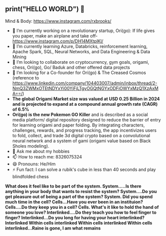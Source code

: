 ## print("HELLO WORLD") 👋
Mind & Body: https://www.instagram.com/rxbrooks/
- 🔭 I’m currently working on a revolutionary startup, Ori(go): If life gives you paper, make an airplane and take off- https://www.instagram.com/p/DH14MXtplKl/
- 🌱 I’m currently learning Azure, Databricks, reinforcement learning, Apache Spark, SQL, Neural Networks, and Data Engineering & Data Mining
- 👯 I’m looking to collaborate on cryptocurrency, gym goals, origami, chess, Ori(go), Go/ Baduk and other offered data projects
- 🤔 I’m looking for a Co-founder for Ori(go) & The Creased Cosmos (reference to https://www.linkedin.com/company/104403007/admin/inbox/thread/2-NmQ3ZWMxOTEtNDYxYi00YjFjLTgyOGQtNGYxODFiOWYxMzQ1XzAxMA==/)
- **The global Origami Market size was valued at USD 0.25 Billion in 2024 and is projected to expand at a compound annual growth rate (CAGR) of 6.5%**
- **Ori(go) is the new Pokemon GO Killer** and is described as a social media platform/ digital repository designed to reduce the barrier of entry for learning origami and paper folding. By integrating characters, challenges, rewards, and progress tracking, the app incentivizes users to fold, collect, and trade 3d digital crypto based on a convolutional neural network and a system of gami (origami value based on Black Sholes modeling).
- 💬 Ask me about my hobbies 
- 📫 How to reach me: 8326075324
- 😄 Pronouns: He/Him
- ⚡ Fun fact: I can solve a rubik's cube in less than 40 seconds and play blindfolded chess

**What does it feel like to be part of the system. System.....Is there anything in your body that wants to resist the system? System....Do you get pleasure out of being a part of the system? System.
Did you spend much time in the cell? Cells...Have you ever been in an instituion? Cells....Do they keep you in a cell? Cells.
What's it like to hold the hand of someone you love? Interlinked....Do they teach you how to feel finger to finger? Interlinked...Do you long for having your heart interlinked? Interlinked
Within cells interlinked
Within cells interlinked
Within cells interlinked...Raine is gone, I am what remains**

<!--
**Rxbrooks15/Rxbrooks15** is a ✨ _special_ ✨ repository because its `README.md` (this file) appears on your GitHub profile.

Here are some ideas to get you started:


-->
